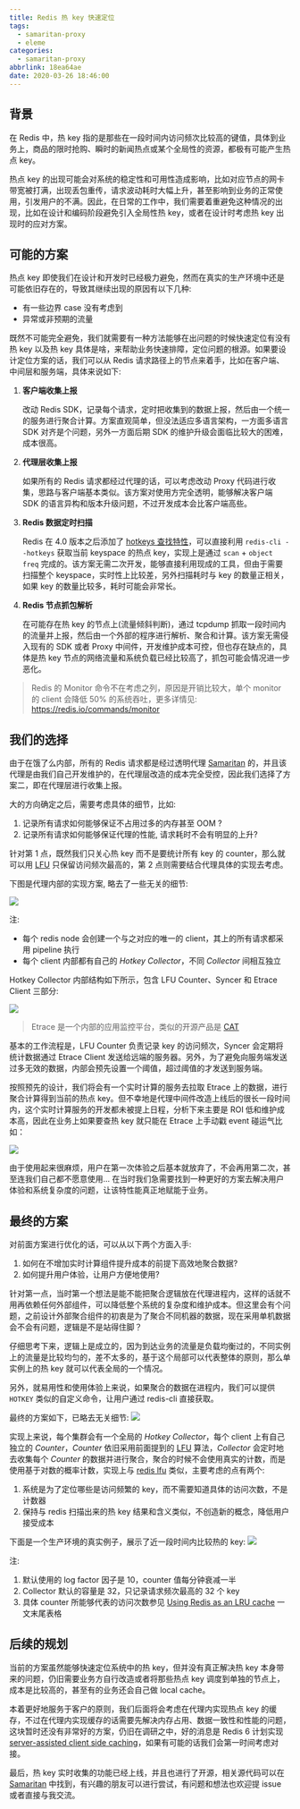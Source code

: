 ```yaml
---
title: Redis 热 key 快速定位
tags:
  - samaritan-proxy
  - eleme
categories:
  - samaritan-proxy
abbrlink: 18ea64ae
date: 2020-03-26 18:46:00
---
```


## 背景

在 Redis 中，热 key 指的是那些在一段时间内访问频次比较高的键值，具体到业务上，商品的限时抢购、瞬时的新闻热点或某个全局性的资源，都极有可能产生热点 key。

热点 key 的出现可能会对系统的稳定性和可用性造成影响，比如对应节点的网卡带宽被打满，出现丢包重传，请求波动耗时大幅上升，甚至影响到业务的正常使用，引发用户的不满。因此，在日常的工作中，我们需要着重避免这种情况的出现，比如在设计和编码阶段避免引入全局性热 key，或者在设计时考虑热 key 出现时的应对方案。


## 可能的方案

热点 key 即使我们在设计和开发时已经极力避免，然而在真实的生产环境中还是可能依旧存在的，导致其继续出现的原因有以下几种:

- 有一些边界 case 没有考虑到
- 异常或非预期的流量

既然不可能完全避免，我们就需要有一种方法能够在出问题的时候快速定位有没有热 key 以及热 key 具体是啥，来帮助业务快速排障，定位问题的根源。如果要设计定位方案的话，我们可以从 Redis 请求路径上的节点来着手，比如在客户端、中间层和服务端，具体来说如下:

1. **客户端收集上报**

    改动 Redis SDK，记录每个请求，定时把收集到的数据上报，然后由一个统一的服务进行聚合计算。方案直观简单，但没法适应多语言架构，一方面多语言 SDK 对齐是个问题，另外一方面后期 SDK 的维护升级会面临比较大的困难，成本很高。

2. **代理层收集上报**

    如果所有的 Redis 请求都经过代理的话，可以考虑改动 Proxy 代码进行收集，思路与客户端基本类似。该方案对使用方完全透明，能够解决客户端 SDK 的语言异构和版本升级问题，不过开发成本会比客户端高些。

3. **Redis 数据定时扫描**

    Redis 在 4.0 版本之后添加了 [hotkeys 查找特性](https://github.com/antirez/redis/pull/4392)，可以直接利用 `redis-cli --hotkeys` 获取当前 keyspace 的热点 key，实现上是通过 `scan` + `object freq` 完成的。该方案无需二次开发，能够直接利用现成的工具，但由于需要扫描整个 keyspace，实时性上比较差，另外扫描耗时与 key 的数量正相关，如果 key 的数量比较多，耗时可能会非常长。

4. **Redis 节点抓包解析**

    在可能存在热 key 的节点上(流量倾斜判断)，通过 tcpdump 抓取一段时间内的流量并上报，然后由一个外部的程序进行解析、聚合和计算。该方案无需侵入现有的 SDK 或者 Proxy 中间件，开发维护成本可控，但也存在缺点的，具体是热 key 节点的网络流量和系统负载已经比较高了，抓包可能会情况进一步恶化。
    
> Redis 的 Monitor 命令不在考虑之列，原因是开销比较大，单个 monitor 的 client 会降低 50% 的系统吞吐，更多详情见: https://redis.io/commands/monitor


## 我们的选择

由于在饿了么内部，所有的 Redis 请求都是经过透明代理 [Samaritan] 的，并且该代理是由我们自己开发维护的，在代理层改造的成本完全受控，因此我们选择了方案二，即在代理层进行收集上报。

大的方向确定之后，需要考虑具体的细节，比如:

1. 记录所有请求如何能够保证不占用过多的内存甚至 OOM ?
2. 记录所有请求如何能够保证代理的性能, 请求耗时不会有明显的上升?

针对第 1 点，既然我们只关心热 key 而不是要统计所有 key 的 counter，那么就可以用 [LFU] 只保留访问频次最高的，第 2 点则需要结合代理具体的实现去考虑。

下图是代理内部的实现方案, 略去了一些无关的细节:

![](https://i.imgur.com/johUl9P.png)


注:

- 每个 redis node 会创建一个与之对应的唯一的 client，其上的所有请求都采用 pipeline 执行
- 每个 client 内部都有自己的 *Hotkey Collector*，不同 *Collector* 间相互独立

Hotkey Collector 内部结构如下所示，包含 LFU Counter、Syncer 和 Etrace Client 三部分:

![](https://i.imgur.com/Bi3FSon.png)
> Etrace 是一个内部的应用监控平台，类似的开源产品是 [CAT](https://github.com/dianping/cat)

基本的工作流程是，LFU Counter 负责记录 key 的访问频次，Syncer 会定期将统计数据通过 Etrace Client 发送给远端的服务器。另外，为了避免向服务端发送过多无效的数据，内部会预先设置一个阈值，超过阈值的才发送到服务端。

按照预先的设计，我们将会有一个实时计算的服务去拉取 Etrace 上的数据，进行聚合计算得到当前的热点 key。但不幸地是代理中间件改造上线后的很长一段时间内，这个实时计算服务的开发都未被提上日程，分析下来主要是 ROI 低和维护成本高，因此在业务上如果要查热 key 就只能在 Etrace 上手动戳 event 碰运气比如：

![](https://i.imgur.com/0ZKxYfr.png)

由于使用起来很麻烦，用户在第一次体验之后基本就放弃了，不会再用第二次，甚至连我们自己都不愿意使用... 在当时我们急需要找到一种更好的方案去解决用户体验和系统复杂度的问题，让该特性能真正地赋能于业务。

## 最终的方案

对前面方案进行优化的话，可以从以下两个方面入手:

1. 如何在不增加实时计算组件提升成本的前提下高效地聚合数据?
2. 如何提升用户体验，让用户方便地使用?

针对第一点，当时第一个想法是能不能把聚合逻辑放在代理进程内，这样的话就不用再依赖任何外部组件，可以降低整个系统的复杂度和维护成本。但这里会有个问题，之前设计外部聚合组件的初衷是为了聚合不同机器的数据，现在采用单机数据会不会有问题，逻辑是不是站得住脚？

仔细思考下来，逻辑上是成立的，因为到达业务的流量是负载均衡过的，不同实例上的流量是比较均匀的，差不太多的，基于这个局部可以代表整体的原则，那么单实例上的热 key 就可以代表全局的一个情况。

另外，就易用性和使用体验上来说，如果聚合的数据在进程内，我们可以提供 `HOTKEY` 类似的自定义命令，让用户通过 redis-cli 直接获取。

最终的方案如下，已略去无关细节:
![](https://i.imgur.com/ZbmFBaE.png)

实现上来说，每个集群会有一个全局的 *Hotkey Collector*，每个 client 上有自己独立的 *Counter*，*Counter* 依旧采用前面提到的 [LFU] 算法，*Collector*  会定时地去收集每个 *Counter* 的数据并进行聚合，聚合的时候不会使用真实的计数，而是使用基于对数的概率计数，实现上与 [redis lfu] 类似，主要考虑的点有两个:

1. 系统是为了定位哪些是访问频繁的 key，而不需要知道具体的访问次数，不是计数器
2. 保持与 redis 扫描出来的热 key 结果和含义类似，不创造新的概念，降低用户接受成本

下面是一个生产环境的真实例子，展示了近一段时间内比较热的 key:
![](https://i.imgur.com/NT8pOIN.png)

注:

1. 默认使用的 log factor 因子是 10，counter 值每分钟衰减一半
2. Collector 默认的容量是 32，只记录请求频次最高的 32 个 key
3. 具体 counter 所能够代表的访问次数参见 [Using Redis as an LRU cache] 一文末尾表格


## 后续的规划

当前的方案虽然能够快速定位系统中的热 key，但并没有真正解决热 key 本身带来的问题，仍旧需要业务方自行改造或者将那些热点 key 调度到单独的节点上，成本是比较高的，甚至有的业务还会自己做 local cache。

本着更好地服务于客户的原则，我们后面将会考虑在代理内实现热点 key 的缓存，不过在代理内实现缓存的话需要先解决内存占用、数据一致性和性能的问题，这块暂时还没有非常好的方案，仍旧在调研之中，好的消息是 Redis 6 计划实现 [server-assisted client side caching]，如果有可能的话我们会第一时间考虑对接。


最后，热 key 实时收集的功能已经上线，并且也进行了开源，相关源代码可以在 [Samaritan] 中找到，有兴趣的朋友可以进行尝试，有问题和想法也欢迎提 issue 或者直接与我交流。

[Samaritan]: https://github.com/samaritan-proxy/samaritan
[LFU]: https://en.wikipedia.org/wiki/Least_frequently_used
[redis lfu]: http://antirez.com/news/109
[Using Redis as an LRU cache]: https://redis.io/topics/lru-cache
[server-assisted client side caching]: https://redis.io/topics/client-side-caching
